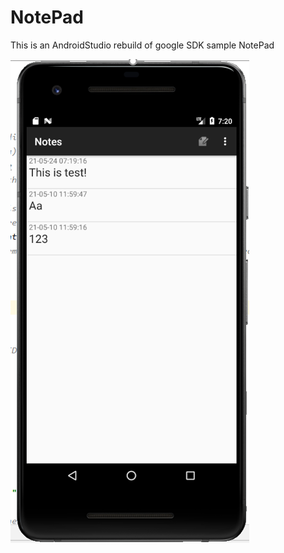 # NotePad
This is an AndroidStudio rebuild of google SDK sample NotePad

![conclusion](https://github.com/TheUserNotExist/Notepad/blob/master/1.png)
